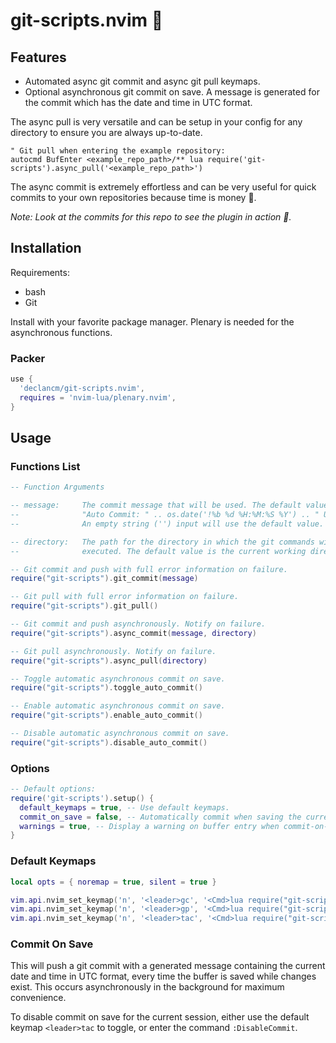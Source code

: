 # git-scripts.nvim 📜

## Features

* Automated async git commit and async git pull keymaps.
* Optional asynchronous git commit on save. A message is generated for the
commit which has the date and time in UTC format.

The async pull is very versatile and can be setup in your config for any
directory to ensure you are always up-to-date.

```vim
" Git pull when entering the example repository:
autocmd BufEnter <example_repo_path>/** lua require('git-scripts').async_pull('<example_repo_path>')
```

The async commit is extremely effortless and can be very useful for quick
commits to your own repositories because time is money 🤑.

_Note: Look at the commits for this repo to see the plugin in action 💃._

## Installation

Requirements:
* bash
* Git

Install with your favorite package manager. Plenary is needed for the
asynchronous functions.

### Packer

```lua
use {
  'declancm/git-scripts.nvim',
  requires = 'nvim-lua/plenary.nvim',
}
```

## Usage

### Functions List

```lua
-- Function Arguments

-- message:     The commit message that will be used. The default value is:
--              "Auto Commit: " .. os.date('!%b %d %H:%M:%S %Y') .. " UTC".
--              An empty string ('') input will use the default value.

-- directory:   The path for the directory in which the git commands will be
--              executed. The default value is the current working directory.

-- Git commit and push with full error information on failure.
require("git-scripts").git_commit(message)

-- Git pull with full error information on failure.
require("git-scripts").git_pull()

-- Git commit and push asynchronously. Notify on failure.
require("git-scripts").async_commit(message, directory)

-- Git pull asynchronously. Notify on failure.
require("git-scripts").async_pull(directory)

-- Toggle automatic asynchronous commit on save.
require("git-scripts").toggle_auto_commit()

-- Enable automatic asynchronous commit on save.
require("git-scripts").enable_auto_commit()

-- Disable automatic asynchronous commit on save.
require("git-scripts").disable_auto_commit()
```

### Options

```lua
-- Default options:
require('git-scripts').setup() {
  default_keymaps = true, -- Use default keymaps.
  commit_on_save = false, -- Automatically commit when saving the current buffer.
  warnings = true, -- Display a warning on buffer entry when commit-on-save is active.
}
```

### Default Keymaps

```lua
local opts = { noremap = true, silent = true }

vim.api.nvim_set_keymap('n', '<leader>gc', '<Cmd>lua require("git-scripts").async_commit()<CR>', opts)
vim.api.nvim_set_keymap('n', '<leader>gp', '<Cmd>lua require("git-scripts").async_pull()<CR>', opts)
vim.api.nvim_set_keymap('n', '<leader>tac', '<Cmd>lua require("git-scripts").toggle_auto_commit()<CR>', opts)
```

### Commit On Save

This will push a git commit with a generated message containing the current date
and time in UTC format, every time the buffer is saved while changes exist.
This occurs asynchronously in the background for maximum convenience.

To disable commit on save for the current session, either use the
default keymap `<leader>tac` to toggle, or enter the command `:DisableCommit`.

